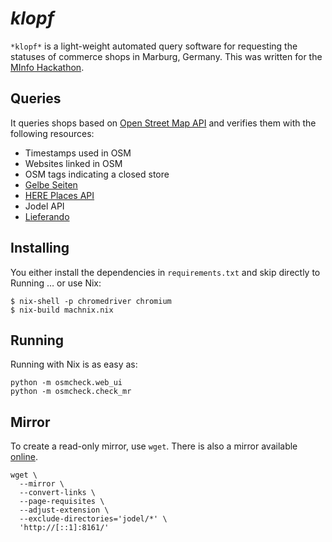 # *klopf*

`*klopf*` is a light-weight automated query software for requesting the statuses of commerce shops in Marburg, Germany.
This was written for the [MInfo Hackathon](https://matheinfo.github.io/hackathon/).


## Queries

It queries shops based on [Open Street Map API](https://wiki.openstreetmap.org/wiki/API) and verifies them with the following resources:

- Timestamps used in OSM
- Websites linked in OSM
- OSM tags indicating a closed store
- [Gelbe Seiten](https://www.gelbeseiten.de/)
- [HERE Places API](https://developer.here.com/documentation/places/dev_guide/topics/what-is.html)
- Jodel API
- [Lieferando](https://www.lieferando.de/)


## Installing

You either install the dependencies in `requirements.txt` and skip directly to Running … or use Nix:

```
$ nix-shell -p chromedriver chromium
$ nix-build machnix.nix
```

## Running

Running with Nix is as easy as:

```
python -m osmcheck.web_ui
python -m osmcheck.check_mr
```


## Mirror

To create a read-only mirror, use `wget`.
There is also a mirror available [online](https://0x21.biz/klopf/).

```
wget \
  --mirror \
  --convert-links \
  --page-requisites \
  --adjust-extension \
  --exclude-directories='jodel/*' \
  'http://[::1]:8161/'
```
